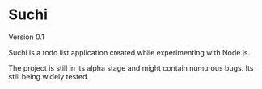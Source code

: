 Suchi 
=====

Version 0.1

Suchi is a todo list application created while experimenting with Node.js. 

The project is still in its alpha stage and might contain numurous bugs. Its still being widely tested.
